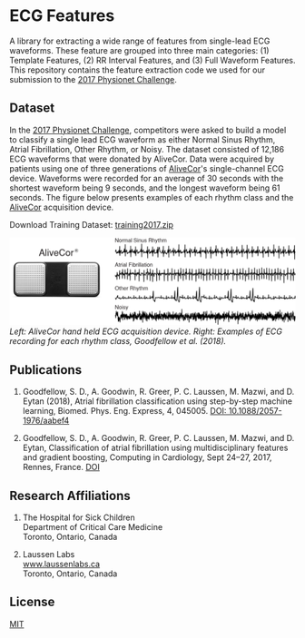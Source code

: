 # ECG Features
A library for extracting a wide range of features from single-lead ECG waveforms. These feature are grouped into three
main categories: (1) Template Features, (2) RR Interval Features, and (3) Full Waveform Features. This repository 
contains the feature extraction code we used for our submission to the 
[2017 Physionet Challenge](https://www.physionet.org/challenge/2017/). 

## Dataset
In the [2017 Physionet Challenge](https://www.physionet.org/challenge/2017/), competitors were asked to build a model to 
classify a single lead ECG waveform as either Normal Sinus Rhythm, Atrial Fibrillation, Other Rhythm, or Noisy. The 
dataset consisted of 12,186 ECG waveforms that were donated by AliveCor. Data were acquired by patients using one of 
three generations of [AliveCor](https://www.alivecor.com/)'s single-channel ECG device. Waveforms were recorded for an 
average of 30 seconds with the shortest waveform being 9 seconds, and the longest waveform being 61 seconds. The figure 
below presents examples of each rhythm class and the [AliveCor](https://www.alivecor.com/) acquisition device.

Download Training Dataset: [training2017.zip](https://www.physionet.org/challenge/2017/training2017.zip)

![Waveform Image](figures/waveform_examples.png) 
*Left: AliveCor hand held ECG acquisition device. Right: Examples of ECG recording for each rhythm class, 
Goodfellow et al. (2018).*

## Publications
1.	Goodfellow, S. D., A. Goodwin, R. Greer, P. C. Laussen, M. Mazwi, and D. Eytan (2018), Atrial fibrillation 
classification using step-by-step machine learning, Biomed. Phys. Eng. Express, 4, 045005. 
[DOI: 10.1088/2057-1976/aabef4](http://iopscience.iop.org/article/10.1088/2057-1976/aabef4) 

2. Goodfellow, S. D., A. Goodwin, R. Greer, P. C. Laussen, M. Mazwi, and D. Eytan, Classification of atrial fibrillation 
using multidisciplinary features and gradient boosting, Computing in Cardiology, Sept 24–27, 2017, Rennes, France. 
[DOI](http://www.cinc.org/archives/2017/pdf/361-352.pdf)

## Research Affiliations
1. The Hospital for Sick Children <br>
Department of Critical Care Medicine  <br>
Toronto, Ontario, Canada

2. Laussen Labs <br>
www.laussenlabs.ca  <br>
Toronto, Ontario, Canada

## License
[MIT](LICENSE.txt)